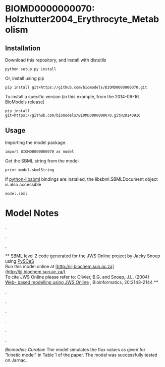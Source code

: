 # BIOMD0000000070: Holzhutter2004_Erythrocyte_Metabolism

## Installation

Download this repository, and install with distutils

`python setup.py install`

Or, install using pip

`pip install git+https://github.com/biomodels/BIOMD0000000070.git`

To install a specific version (in this example, from the 2014-09-16 BioModels release)

`pip install git+https://github.com/biomodels/BIOMD0000000070.git@20140916`

## Usage

Importing the model package.

`import BIOMD0000000070 as model`

Get the SBML string from the model

`print model.sbmlString`

If [python-libsbml](https://pypi.python.org/pypi/python-libsbml) bindings are
installed, the libsbml.SBMLDocument object is also accessible

`model.sbml`


# Model Notes


.

.

.

** [SBML](http://www.sbml.org/) level 2 code generated for the JWS Online project by Jacky Snoep using [PySCeS](http://pysces.sourceforge.net/)   
Run this model online at
[http://jjj.biochem.sun.ac.za](http://jjj.biochem.sun.ac.za/)  
To cite JWS Online please refer to: Olivier, B.G. and Snoep, J.L. (2004) [Web-
based modelling using JWS
Online](http://bioinformatics.oupjournals.org/cgi/content/abstract/20/13/2143)
, Bioinformatics, 20:2143-2144 **

.

.

.

.

.

.

_Biomodels Curation_ The model simulates the flux values as given for "kinetic
model" in Table 1 of the paper. The model was successfully tested on Jarnac.



